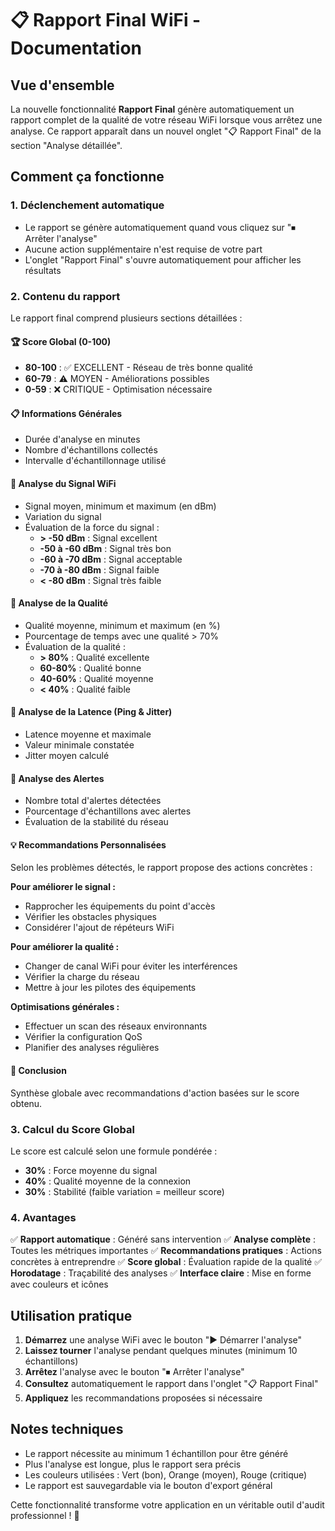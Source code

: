 # 📋 Rapport Final WiFi - Documentation

## Vue d'ensemble

La nouvelle fonctionnalité **Rapport Final** génère automatiquement un rapport complet de la qualité de votre réseau WiFi lorsque vous arrêtez une analyse. Ce rapport apparaît dans un nouvel onglet "📋 Rapport Final" de la section "Analyse détaillée".

## Comment ça fonctionne

### 1. Déclenchement automatique
- Le rapport se génère automatiquement quand vous cliquez sur "⏹ Arrêter l'analyse"
- Aucune action supplémentaire n'est requise de votre part
- L'onglet "Rapport Final" s'ouvre automatiquement pour afficher les résultats

### 2. Contenu du rapport

Le rapport final comprend plusieurs sections détaillées :

#### 🏆 Score Global (0-100)
- **80-100** : ✅ EXCELLENT - Réseau de très bonne qualité
- **60-79** : ⚠️ MOYEN - Améliorations possibles
- **0-59** : ❌ CRITIQUE - Optimisation nécessaire

#### 📋 Informations Générales
- Durée d'analyse en minutes
- Nombre d'échantillons collectés
- Intervalle d'échantillonnage utilisé

#### 📶 Analyse du Signal WiFi
- Signal moyen, minimum et maximum (en dBm)
- Variation du signal
- Évaluation de la force du signal :
  - **> -50 dBm** : Signal excellent
  - **-50 à -60 dBm** : Signal très bon
  - **-60 à -70 dBm** : Signal acceptable
  - **-70 à -80 dBm** : Signal faible
  - **< -80 dBm** : Signal très faible

#### 🎯 Analyse de la Qualité
- Qualité moyenne, minimum et maximum (en %)
- Pourcentage de temps avec une qualité > 70%
- Évaluation de la qualité :
  - **> 80%** : Qualité excellente
  - **60-80%** : Qualité bonne
  - **40-60%** : Qualité moyenne
  - **< 40%** : Qualité faible

#### 📡 Analyse de la Latence (Ping & Jitter)
- Latence moyenne et maximale
- Valeur minimale constatée
- Jitter moyen calculé

#### 🚨 Analyse des Alertes
- Nombre total d'alertes détectées
- Pourcentage d'échantillons avec alertes
- Évaluation de la stabilité du réseau

#### 💡 Recommandations Personnalisées
Selon les problèmes détectés, le rapport propose des actions concrètes :

**Pour améliorer le signal :**
- Rapprocher les équipements du point d'accès
- Vérifier les obstacles physiques
- Considérer l'ajout de répéteurs WiFi

**Pour améliorer la qualité :**
- Changer de canal WiFi pour éviter les interférences
- Vérifier la charge du réseau
- Mettre à jour les pilotes des équipements

**Optimisations générales :**
- Effectuer un scan des réseaux environnants
- Vérifier la configuration QoS
- Planifier des analyses régulières

#### 📝 Conclusion
Synthèse globale avec recommandations d'action basées sur le score obtenu.

### 3. Calcul du Score Global

Le score est calculé selon une formule pondérée :

- **30%** : Force moyenne du signal
- **40%** : Qualité moyenne de la connexion
- **30%** : Stabilité (faible variation = meilleur score)

### 4. Avantages

✅ **Rapport automatique** : Généré sans intervention
✅ **Analyse complète** : Toutes les métriques importantes
✅ **Recommandations pratiques** : Actions concrètes à entreprendre
✅ **Score global** : Évaluation rapide de la qualité
✅ **Horodatage** : Traçabilité des analyses
✅ **Interface claire** : Mise en forme avec couleurs et icônes

## Utilisation pratique

1. **Démarrez** une analyse WiFi avec le bouton "▶ Démarrer l'analyse"
2. **Laissez tourner** l'analyse pendant quelques minutes (minimum 10 échantillons)
3. **Arrêtez** l'analyse avec le bouton "⏹ Arrêter l'analyse"
4. **Consultez** automatiquement le rapport dans l'onglet "📋 Rapport Final"
5. **Appliquez** les recommandations proposées si nécessaire

## Notes techniques

- Le rapport nécessite au minimum 1 échantillon pour être généré
- Plus l'analyse est longue, plus le rapport sera précis
- Les couleurs utilisées : Vert (bon), Orange (moyen), Rouge (critique)
- Le rapport est sauvegardable via le bouton d'export général

Cette fonctionnalité transforme votre application en un véritable outil d'audit professionnel ! 🚀
